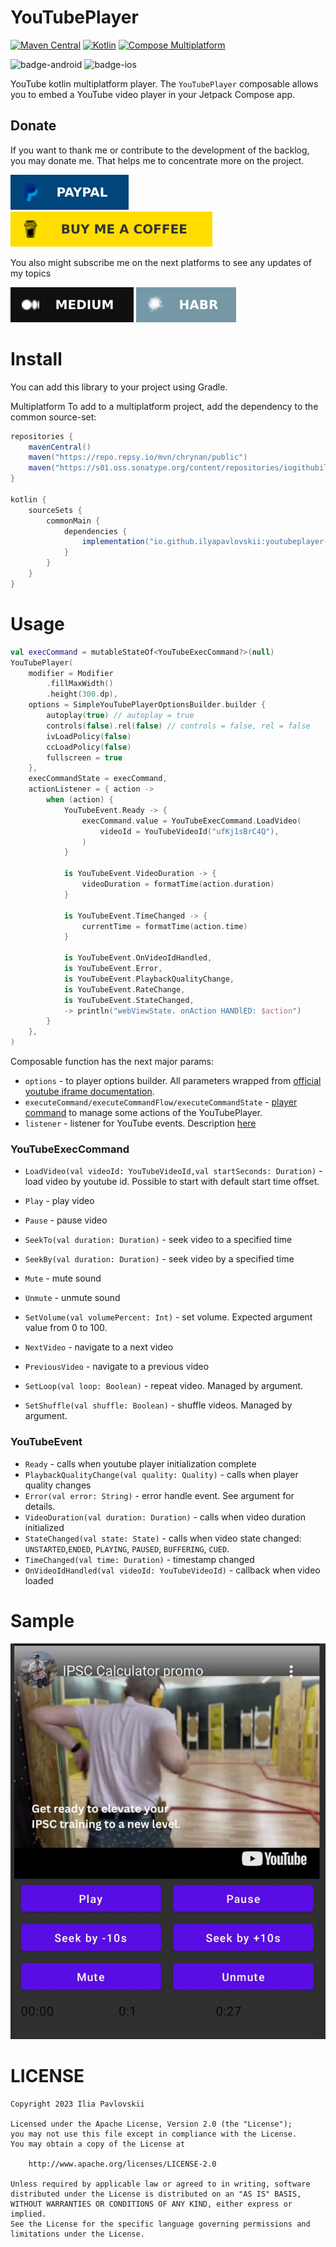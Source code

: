 # YouTubePlayer

[![Maven Central](https://img.shields.io/maven-central/v/io.github.ilyapavlovskii/youtubeplayer.svg)](https://search.maven.org/artifact/io.github.ilyapavlovskii/youtubeplayer)
[![Kotlin](https://img.shields.io/badge/kotlin-v1.9.20-blue.svg?logo=kotlin)](http://kotlinlang.org)
[![Compose Multiplatform](https://img.shields.io/badge/Compose%20Multiplatform-v1.5.4-blue)](https://github.com/JetBrains/compose-multiplatform)

![badge-android](http://img.shields.io/badge/platform-android-6EDB8D.svg?style=flat)
![badge-ios](http://img.shields.io/badge/platform-ios-CDCDCD.svg?style=flat)

YouTube kotlin multiplatform player.
The `YouTubePlayer` composable allows you to embed a YouTube video player in your Jetpack Compose app.

## Donate
If you want to thank me or contribute to the development of the backlog, you may donate me. That helps me to concentrate more on the project.

[!["PayPal"](https://raw.githubusercontent.com/IlyaPavlovskii/IlyaPavlovskii/main/resources/paypal.svg)](https://www.paypal.com/paypalme/ipavlovskii)
[!["Buy Me A Coffee"](https://raw.githubusercontent.com/IlyaPavlovskii/IlyaPavlovskii/main/resources/buy_me_a_coffee.svg)](https://www.buymeacoffee.com/ipavlovskii)

You also might subscribe me on the next platforms to see any updates of my topics

[![medium](https://raw.githubusercontent.com/IlyaPavlovskii/IlyaPavlovskii/main/resources/medium.svg)](https://pavlovskiiilia.medium.com/)
[![habr](https://raw.githubusercontent.com/IlyaPavlovskii/IlyaPavlovskii/main/resources/habr.svg)](https://habr.com/ru/users/TranE91/posts/)

# Install
You can add this library to your project using Gradle.

Multiplatform
To add to a multiplatform project, add the dependency to the common source-set:

```gradle
repositories {
    mavenCentral()
    maven("https://repo.repsy.io/mvn/chrynan/public")
    maven("https://s01.oss.sonatype.org/content/repositories/iogithubilyapavlovskii-1011/")
}

kotlin {
    sourceSets {
        commonMain {
            dependencies {
                implementation("io.github.ilyapavlovskii:youtubeplayer-compose:${latest_version}")
            }
        }
    }
}
```

# Usage

```kotlin
val execCommand = mutableStateOf<YouTubeExecCommand?>(null)
YouTubePlayer(
    modifier = Modifier
        .fillMaxWidth()
        .height(300.dp),
    options = SimpleYouTubePlayerOptionsBuilder.builder {
        autoplay(true) // autoplay = true 
        controls(false).rel(false) // controls = false, rel = false
        ivLoadPolicy(false)
        ccLoadPolicy(false)
        fullscreen = true
    },
    execCommandState = execCommand,
    actionListener = { action ->
        when (action) {
            YouTubeEvent.Ready -> {
                execCommand.value = YouTubeExecCommand.LoadVideo(
                    videoId = YouTubeVideoId("ufKj1sBrC4Q"),
                )
            }

            is YouTubeEvent.VideoDuration -> {
                videoDuration = formatTime(action.duration)
            }

            is YouTubeEvent.TimeChanged -> {
                currentTime = formatTime(action.time)
            }

            is YouTubeEvent.OnVideoIdHandled,
            is YouTubeEvent.Error,
            is YouTubeEvent.PlaybackQualityChange,
            is YouTubeEvent.RateChange,
            is YouTubeEvent.StateChanged,
            -> println("webViewState. onAction HANDlED: $action")
        }
    },
)
```

Composable function has the next major params:

* `options` - to player options builder. All parameters wrapped from [official youtube iframe documentation](https://developers.google.com/youtube/player_parameters#Parameters).
* `executeCommand/executeCommandFlow/executeCommandState` - [player command](#YouTubeExecCommand) to manage some actions of the YouTubePlayer. 
* `listener` - listener for YouTube events. Description [here](#YouTubeEvent)

### <a name="YouTubeExecCommand">YouTubeExecCommand</a>

* `LoadVideo(val videoId: YouTubeVideoId,val startSeconds: Duration)` - load video by youtube id. Possible to start with default start time offset.

* `Play` - play video
* `Pause` - pause video
* `SeekTo(val duration: Duration)` - seek video to a specified time
* `SeekBy(val duration: Duration)` - seek video by a specified time
* `Mute` - mute sound
* `Unmute` - unmute sound
* `SetVolume(val volumePercent: Int)` - set volume. Expected argument value from 0 to 100.
* `NextVideo` - navigate to a next video
* `PreviousVideo` - navigate to a previous video
* `SetLoop(val loop: Boolean)` - repeat video. Managed by argument.
* `SetShuffle(val shuffle: Boolean)` - shuffle videos. Managed by argument.

### <a name="YouTubeEvent">YouTubeEvent</a>

* `Ready` - calls when youtube player initialization complete
* `PlaybackQualityChange(val quality: Quality)` - calls when player quality changes
* `Error(val error: String)` - error handle event. See argument for details.
* `VideoDuration(val duration: Duration)` - calls when video duration initialized
* `StateChanged(val state: State)` - calls when video state changed: `UNSTARTED`,`ENDED`, `PLAYING`, `PAUSED`, `BUFFERING`, `CUED`.
* `TimeChanged(val time: Duration)` - timestamp changed
* `OnVideoIdHandled(val videoId: YouTubeVideoId)` - callback when video loaded

# Sample
![Sample](sample.png)

# LICENSE

```
Copyright 2023 Ilia Pavlovskii

Licensed under the Apache License, Version 2.0 (the "License");
you may not use this file except in compliance with the License.
You may obtain a copy of the License at

    http://www.apache.org/licenses/LICENSE-2.0

Unless required by applicable law or agreed to in writing, software
distributed under the License is distributed on an "AS IS" BASIS,
WITHOUT WARRANTIES OR CONDITIONS OF ANY KIND, either express or implied.
See the License for the specific language governing permissions and
limitations under the License.
```